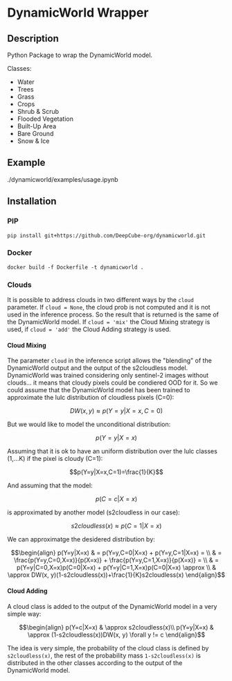 # DynamicWorld Wrapper

## Description

Python Package to wrap the DynamicWorld model.

Classes:

- Water
- Trees
- Grass
- Crops
- Shrub & Scrub
- Flooded Vegetation
- Built-Up Area
- Bare Ground
- Snow & Ice

## Example

./dynamicworld/examples/usage.ipynb

## Installation

### PIP
```
pip install git+https://github.com/DeepCube-org/dynamicworld.git
```

### Docker
```
docker build -f Dockerfile -t dynamicworld .
```
### Clouds

It is possible to address clouds in two different ways by the ```cloud``` parameter.
If ```cloud = None```, the cloud prob is not computed and it is not used in the inference process. So the result that is returned is the same of the DynamicWorld model. If ```cloud = 'mix'``` the Cloud Mixing strategy is used, if ```cloud = 'add'``` the Cloud Adding strategy is used.

#### Cloud Mixing
The parameter ```cloud``` in the inference script allows the "blending" of the DynamicWorld output and the output of the s2cloudless model. 
DynamicWorld was trained considering only sentinel-2 images without clouds... it means that cloudy pixels could be condiered OOD for it. 
So we could assume that the DynamicWorld model has been trained to approximate the lulc distribution of cloudless pixels (C=0):

$$DW(x, y) \approx p(Y=y|X=x, C=0)$$

But we would like to model the unconditional distribution:

$$p(Y=y|X=x)$$

Assuming that it is ok to have an uniform distribution over the lulc classes (1,...K) if the pixel is cloudy (C=1):

$$p(Y=y|X=x,C=1)=\frac{1}{K}$$

And assuming that the model:

$$p(C=c|X=x)$$

is approximated by another model (s2cloudless in our case):

$$s2cloudless(x) \approx p(C=1|X=x)$$

We can approximatge the desidered distribution by:
```math
\begin{align}
p(Y=y|X=x) & = p(Y=y,C=0|X=x) + p(Y=y,C=1|X=x) = \\
& = \frac{p(Y=y,C=0,X=x)}{p(X=x)} + \frac{p(Y=y,C=1,X=x)}{p(X=x)} = \\
& = p(Y=y|C=0,X=x)p(C=0|X=x) + p(Y=y|C=1,X=x)p(C=0|X=x) \approx \\
& \approx DW(x, y)(1-s2cloudless(x))+\frac{1}{K}s2cloudless(x)
\end{align}
```
#### Cloud Adding
A cloud class is added to the output of the DynamicWorld model in a very simple way:
```math
\begin{align}
p(Y=c|X=x) & \approx s2cloudless(x)\\
p(Y=y|X=x) & \approx (1-s2cloudless(x))DW(x, y) \forall y != c
\end{align}
```
The idea is very simple, the probability of the cloud class is defined by ```s2cloudless(x)```, the rest of the probability mass ```1-s2cloudless(x)``` is distributed in the other classes according to the output of the DynamicWorld model. 